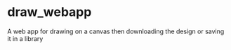 # draw_webapp
A web app for drawing on a canvas then downloading the design or saving it in a library
